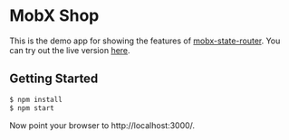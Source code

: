 MobX Shop
=========
This is the demo app for showing the features of [mobx-state-router](https://github.com/nareshbhatia/mobx-state-router). You can try out the live version [here](https://mobx-shop.firebaseapp.com).

Getting Started
---------------
```bash
$ npm install
$ npm start
```

Now point your browser to http://localhost:3000/.
